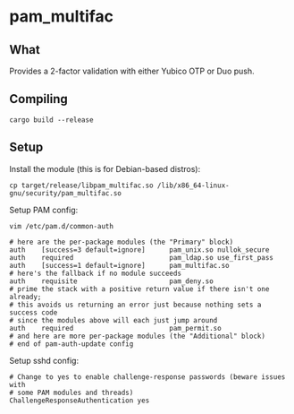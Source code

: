 # pam_multifac

## What
Provides a 2-factor validation with either Yubico OTP or Duo push.

## Compiling
```
cargo build --release
```

## Setup
Install the module (this is for Debian-based distros):
```
cp target/release/libpam_multifac.so /lib/x86_64-linux-gnu/security/pam_multifac.so
```

Setup PAM config:
```
vim /etc/pam.d/common-auth

# here are the per-package modules (the "Primary" block)
auth    [success=3 default=ignore]      pam_unix.so nullok_secure
auth    required                        pam_ldap.so use_first_pass
auth    [success=1 default=ignore]      pam_multifac.so
# here's the fallback if no module succeeds
auth    requisite                       pam_deny.so
# prime the stack with a positive return value if there isn't one already;
# this avoids us returning an error just because nothing sets a success code
# since the modules above will each just jump around
auth    required                        pam_permit.so
# and here are more per-package modules (the "Additional" block)
# end of pam-auth-update config
```

Setup sshd config:
```
# Change to yes to enable challenge-response passwords (beware issues with
# some PAM modules and threads)
ChallengeResponseAuthentication yes
```
